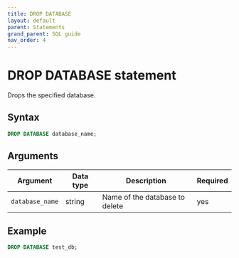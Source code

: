 ```yaml
---
title: DROP DATABASE
layout: default
parent: Statements
grand_parent: SQL guide
nav_order: 4
---
```


# DROP DATABASE statement

Drops the specified database.

## Syntax

```sql
DROP DATABASE database_name;
```

## Arguments

| Argument | Data type | Description | Required |
|---|---|---|---|
| `database_name` | string | Name of the database to delete | yes |

## Example

```sql
DROP DATABASE test_db;
```
